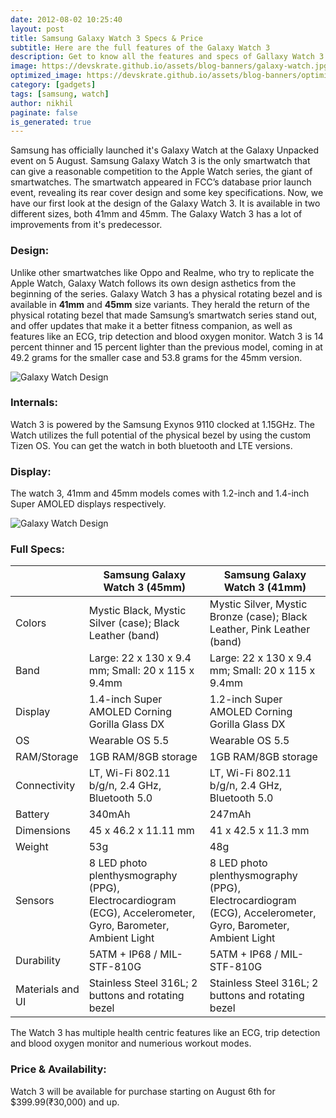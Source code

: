 ```yaml
---
date: 2012-08-02 10:25:40
layout: post
title: Samsung Galaxy Watch 3 Specs & Price
subtitle: Here are the full features of the Galaxy Watch 3
description: Get to know all the features and specs of Gallaxy Watch 3
image: https://devskrate.github.io/assets/blog-banners/galaxy-watch.jpg
optimized_image: https://devskrate.github.io/assets/blog-banners/optimized/galaxy-watch.webp
category: [gadgets]
tags: [samsung, watch]
author: nikhil
paginate: false
is_generated: true
---
```


Samsung has officially launched it's Galaxy Watch at the Galaxy Unpacked event on 5 August. Samsung Galaxy Watch 3 is the only smartwatch that can give a reasonable competition to the Apple Watch series, the giant of smartwatches. The smartwatch appeared in FCC’s database prior launch event, revealing its rear cover design and some key specifications. Now, we have our first look at the design of the Galaxy Watch 3. It is available in two different sizes, both 41mm and 45mm. The Galaxy Watch 3 has a lot of improvements from it's predecessor.  

### Design:  
Unlike other smartwatches like Oppo and Realme, who try to replicate the Apple Watch, Galaxy Watch follows its own design asthetics from the beginning of the series. Galaxy Watch 3 has a physical rotating bezel and is available in **41mm** and **45mm** size variants. They herald the return of the physical rotating bezel that made Samsung’s smartwatch series stand out, and offer updates that make it a better fitness companion, as well as features like an ECG, trip detection and blood oxygen monitor.  Watch 3 is 14 percent thinner and 15 percent lighter than the previous model, coming in at 49.2 grams for the smaller case and 53.8 grams for the 45mm version.  

![Galaxy Watch Design](https://devskrate.github.io/assets/images/samsung/galaxy-watch-design.webp)

### Internals:  
Watch 3 is powered by the Samsung Exynos 9110 clocked at 1.15GHz. The Watch utilizes the full potential of the physical bezel by using the custom Tizen OS. You can get the watch in both bluetooth and LTE versions.  



### Display:
The watch 3, 41mm and 45mm models comes with 1.2-inch and 1.4-inch Super AMOLED displays respectively.

![Galaxy Watch Design](https://devskrate.github.io/assets/images/samsung/watch-display.png)

### Full Specs:  

|         | Samsung Galaxy Watch 3 (45mm) |	Samsung Galaxy Watch 3 (41mm)|
|---------|-------------------------------|------------------------------|
|Colors| Mystic Black, Mystic Silver (case); Black Leather (band) |	Mystic Silver, Mystic Bronze (case); Black Leather, Pink Leather (band)|
|Band | Large: 22 x 130 x 9.4 mm; Small: 20 x 115 x 9.4mm |	Large: 22 x 130 x 9.4 mm; Small: 20 x 115 x 9.4mm|
|Display|1.4-inch Super AMOLED Corning Gorilla Glass DX |	1.2-inch Super AMOLED Corning Gorilla Glass DX|
|OS|Wearable OS 5.5|	Wearable OS 5.5|
|RAM/Storage| 1GB RAM/8GB storage |	1GB RAM/8GB storage|
|Connectivity|LT, Wi-Fi 802.11 b/g/n, 2.4 GHz, Bluetooth 5.0|	LT, Wi-Fi 802.11 b/g/n, 2.4 GHz, Bluetooth 5.0|
|Battery|340mAh |	247mAh|
|Dimensions |45 x 46.2 x 11.11 mm |	41 x 42.5 x 11.3 mm|
|Weight| 53g |	48g|
|Sensors|8 LED photo plenthysmography (PPG), Electrocardiogram (ECG), Accelerometer, Gyro, Barometer, Ambient Light |	8 LED photo plenthysmography (PPG), Electrocardiogram (ECG), Accelerometer, Gyro, Barometer, Ambient Light|
|Durability|5ATM + IP68 / MIL-STF-810G |	5ATM + IP68 / MIL-STF-810G|
|Materials and UI|Stainless Steel 316L; 2 buttons and rotating bezel |	Stainless Steel 316L; 2 buttons and rotating bezel|  

The Watch 3 has multiple health centric features like an ECG, trip detection and blood oxygen monitor and numerious workout modes.

### Price & Availability:  
Watch 3 will be available for purchase starting on August 6th for $399.99(₹30,000) and up.